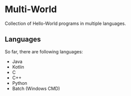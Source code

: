 # Multi-World

Collection of Hello-World programs in multiple languages.

## Languages

So far, there are following languages:

* Java
* Kotlin
* C
* C++
* Python
* Batch (Windows CMD)
